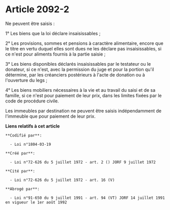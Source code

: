 # Article 2092-2

Ne peuvent être saisis :

1° Les biens que la loi déclare insaisissables ;

2° Les provisions, sommes et pensions à caractère alimentaire, encore que le titre en vertu duquel elles sont dues ne les
déclare pas insaisissables, si ce n'est pour aliments fournis à la partie saisie ;

3° Les biens disponibles déclarés insaisissables par le testateur ou le donateur, si ce n'est, avec la permission du juge et
pour la portion qu'il détermine, par les créanciers postérieurs à l'acte de donation ou à l'ouverture du legs ;

4° Les biens mobiliers nécessaires à la vie et au travail du saisi et de sa famille, si ce n'est pour paiement de leur prix,
dans les limites fixées par le code de procédure civile.

Les immeubles par destination ne peuvent être saisis indépendamment de l'immeuble que pour paiement de leur prix.

**Liens relatifs à cet article**

	**Codifié par**:

	  - Loi n°1804-03-19

	**Créé par**:

	  - Loi n°72-626 du 5 juillet 1972 - art. 2 () JORF 9 juillet 1972

	**Cité par**:

	  - Loi n°72-626 du 5 juillet 1972 - art. 16 (V)

	**Abrogé par**:

	  - Loi n°91-650 du 9 juillet 1991 - art. 94 (VT) JORF 14 juillet 1991 en vigueur le 1er août 1992
